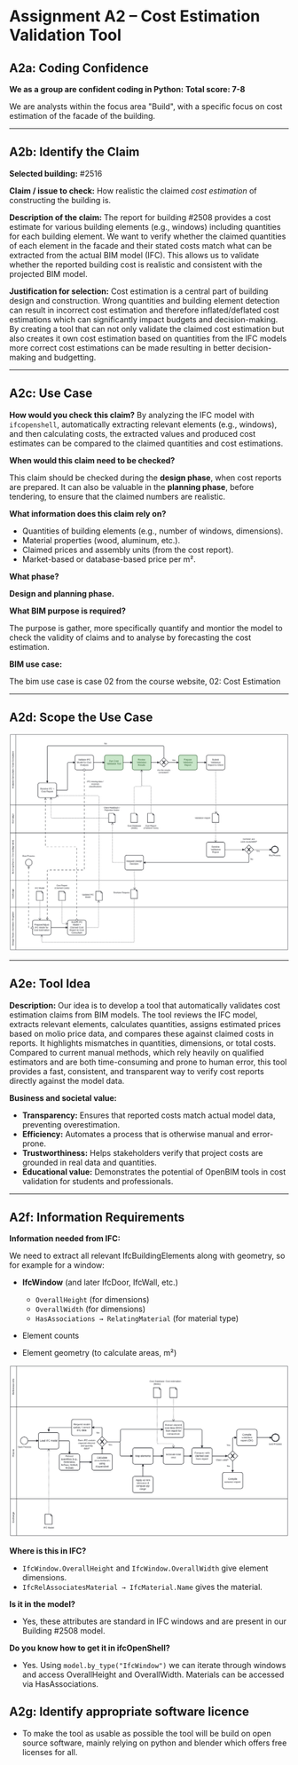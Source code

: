 # Assignment A2 – Cost Estimation Validation Tool

## A2a: Coding Confidence

**We as a group are confident coding in Python:**
**Total score: 7-8**

We are analysts within the focus area "Build", with a specific focus on cost estimation of the facade of the building.

---

## A2b: Identify the Claim

**Selected building:** #2516

**Claim / issue to check:**
How realistic the claimed *cost estimation* of constructing the building is.

**Description of the claim:**
The report for building #2508 provides a cost estimate for various building elements (e.g., windows) including quantities for each building element. We want to verify whether the claimed quantities of each element in the facade and their stated costs match what can be extracted from the actual BIM model (IFC). This allows us to validate whether the reported building cost is realistic and consistent with the projected BIM model.

**Justification for selection:**
Cost estimation is a central part of building design and construction. Wrong quantities and building element detection can result in incorrect cost estimation and therefore inflated/deflated cost estimations which can significantly impact budgets and decision-making. By creating a tool that can not only validate the claimed cost estimation but also creates it own cost estimation based on quantities from the IFC models more correct cost estimations can be made resulting in better decision-making and budgetting.

---

## A2c: Use Case

**How would you check this claim?**
By analyzing the IFC model with `ifcopenshell`, automatically extracting relevant elements (e.g., windows), and then calculating costs, the extracted values and produced cost estimates can be compared to the claimed quantities and cost estimations.

**When would this claim need to be checked?**

This claim should be checked during the **design phase**, when cost reports are prepared. It can also be valuable in the **planning phase**, before tendering, to ensure that the claimed numbers are realistic.


**What information does this claim rely on?**

* Quantities of building elements (e.g., number of windows, dimensions).
* Material properties (wood, aluminum, etc.).
* Claimed prices and assembly units (from the cost report).
* Market-based or database-based price per m².

**What phase?**

**Design and planning phase.**

**What BIM purpose is required?**

The purpose is gather,  more specifically quantify and montior the model to check the validity of claims and to analyse by forecasting the cost estimation.

**BIM use case:**

The bim use case is case 02 from the course website, 02: Cost Estimation

---

## A2d: Scope the Use Case

![A2c Use Case Diagram](a2c_use_case.svg)

---

## A2e: Tool Idea

**Description:**
Our idea is to develop a tool that automatically validates cost estimation claims from BIM models. The tool reviews the IFC model, extracts relevant elements, calculates quantities, assigns estimated prices based on molio price data, and compares these against claimed costs in reports. It highlights mismatches in quantities, dimensions, or total costs. Compared to current manual methods, which rely heavily on qualified estimators and are both time-consuming and prone to human error, this tool provides a fast, consistent, and transparent way to verify cost reports directly against the model data.

**Business and societal value:**

* **Transparency:** Ensures that reported costs match actual model data, preventing overestimation.
* **Efficiency:** Automates a process that is otherwise manual and error-prone.
* **Trustworthiness:** Helps stakeholders verify that project costs are grounded in real data and quantities.
* **Educational value:** Demonstrates the potential of OpenBIM tools in cost validation for students and professionals.

---

## A2f: Information Requirements

**Information needed from IFC:**

We need to extract all relevant IfcBuildingElements along with geometry, so for example for a window:

* **IfcWindow** (and later IfcDoor, IfcWall, etc.)

  * `OverallHeight` (for dimensions)
  * `OverallWidth` (for dimensions)
  * `HasAssociations → RelatingMaterial` (for material type)
* Element counts
* Element geometry (to calculate areas, m²)

![A2e Tool Idea Diagram](a2e_tool_idea.svg)

**Where is this in IFC?**

* `IfcWindow.OverallHeight` and `IfcWindow.OverallWidth` give element dimensions.
* `IfcRelAssociatesMaterial → IfcMaterial.Name` gives the material.

**Is it in the model?**

* Yes, these attributes are standard in IFC windows and are present in our Building #2508 model.

**Do you know how to get it in ifcOpenShell?**

* Yes. Using `model.by_type("IfcWindow")` we can iterate through windows and access OverallHeight and OverallWidth.
Materials can be accessed via HasAssociations.

## A2g: Identify appropriate software licence

* To make the tool as usable as possible the tool will be build on open source software, mainly relying on python and blender which offers free licenses for all.


